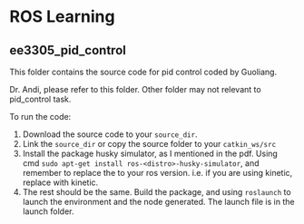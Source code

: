 # ROS Learning
## ee3305_pid_control
This folder contains the source code for pid control coded by Guoliang.

Dr. Andi, please refer to this folder. Other folder may not relevant to pid_control task.

To run the code:

1. Download the source code to your `source_dir`.
2. Link the `source_dir` or copy the source folder to your `catkin_ws/src`
3. Install the package husky simulator, as I mentioned in the pdf. Using cmd `sudo apt-get install ros-<distro>-husky-simulator`, and remember to replace the <distro> to your ros version. i.e. if you are using kinetic, replace <distro> with kinetic.
4. The rest should be the same. Build the package, and using `roslaunch` to launch the environment and the node generated. The launch file is in the launch folder.


